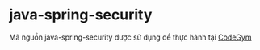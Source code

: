 # java-spring-security
Mã nguồn java-spring-security được sử dụng để thực hành tại [CodeGym](https://codegym.vn)
